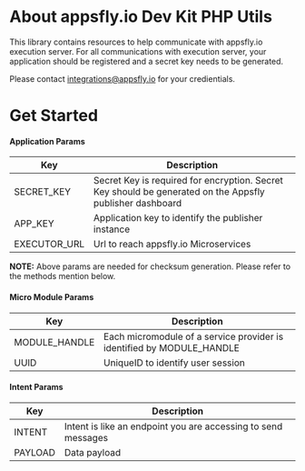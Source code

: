 # About appsfly.io Dev Kit PHP Utils
This library contains resources to help communicate with appsfly.io execution server.
For all communications with execution server, your application should be registered and a secret key needs to be generated. 

Please contact integrations@appsfly.io for your credientials.

#  Get Started
 <a name="SECRET_KEY"></a><a name="APP_KEY"></a><a name="EXECUTOR_URL"></a>
#### Application Params
| Key | Description |
| --- | --- |
| SECRET_KEY   | Secret Key is required for encryption. Secret Key should be generated on the Appsfly publisher dashboard |
| APP_KEY  | Application key to identify the publisher instance|
| EXECUTOR_URL | Url to reach appsfly.io Microservices |

**NOTE:** Above params are needed for checksum generation. Please refer to the methods mention below.

 <a name="MODULE_HANDLE"></a> <a name="UUID"></a>
#### Micro Module Params

| Key | Description |
| --- | --- |
| MODULE_HANDLE  | Each micromodule of a service provider is identified by MODULE_HANDLE |
| UUID  | UniqueID to identify user session|

 <a name="INTENT"></a> <a name="PAYLOAD"></a>
#### Intent Params
| Key | Description |
| --- | --- |
| INTENT | Intent is like an endpoint you are accessing to send messages |
| PAYLOAD | Data payload |
